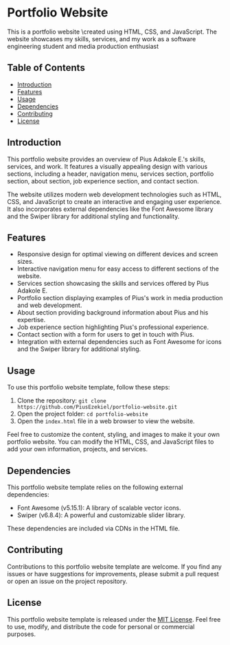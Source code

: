 # Portfolio Website

This is a portfolio website \created using HTML, CSS, and JavaScript. The website showcases my skills, services, and my work as a software engineering student and media production enthusiast 

## Table of Contents

- [Introduction](#introduction)
- [Features](#features)
- [Usage](#usage)
- [Dependencies](#dependencies)
- [Contributing](#contributing)
- [License](#license)

## Introduction

This portfolio website provides an overview of Pius Adakole E.'s skills, services, and work. It features a visually appealing design with various sections, including a header, navigation menu, services section, portfolio section, about section, job experience section, and contact section.

The website utilizes modern web development technologies such as HTML, CSS, and JavaScript to create an interactive and engaging user experience. It also incorporates external dependencies like the Font Awesome library and the Swiper library for additional styling and functionality.

## Features

- Responsive design for optimal viewing on different devices and screen sizes.
- Interactive navigation menu for easy access to different sections of the website.
- Services section showcasing the skills and services offered by Pius Adakole E.
- Portfolio section displaying examples of Pius's work in media production and web development.
- About section providing background information about Pius and his expertise.
- Job experience section highlighting Pius's professional experience.
- Contact section with a form for users to get in touch with Pius.
- Integration with external dependencies such as Font Awesome for icons and the Swiper library for additional styling.

## Usage

To use this portfolio website template, follow these steps:

1. Clone the repository: `git clone https://github.com/PiusEzekiel/portfolio-website.git`
2. Open the project folder: `cd portfolio-website`
3. Open the `index.html` file in a web browser to view the website.

Feel free to customize the content, styling, and images to make it your own portfolio website. You can modify the HTML, CSS, and JavaScript files to add your own information, projects, and services.

## Dependencies

This portfolio website template relies on the following external dependencies:

- Font Awesome (v5.15.1): A library of scalable vector icons.
- Swiper (v6.8.4): A powerful and customizable slider library.

These dependencies are included via CDNs in the HTML file.

## Contributing

Contributions to this portfolio website template are welcome. If you find any issues or have suggestions for improvements, please submit a pull request or open an issue on the project repository.

## License

This portfolio website template is released under the [MIT License](LICENSE). Feel free to use, modify, and distribute the code for personal or commercial purposes.